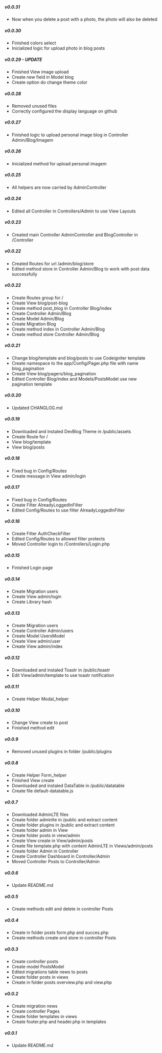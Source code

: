 ##### v0.0.31
- Now when you delete a post with a photo, the photo will also be deleted 
##### v0.0.30
- Finished colors select
- Inicialized logic for upload photo in blog posts
##### v0.0.29 - UPDATE
- Finished View image upload
- Create new field in Model blog
- Create option do change theme color
##### v0.0.28
- Removed unused files
- Correctly configured the display language on github
##### v0.0.27
- Finished logic to upload personal image blog in Controller Admin/Blog/Imagem
##### v0.0.26
- Inicialized method for upload personal imagem
##### v0.0.25
- All helpers are now carried by AdminController
##### v0.0.24
- Edited all Controller in Controllers/Admin to use View Layouts
##### v0.0.23
- Created main Controller AdminController and BlogController in /Controller
##### v0.0.22
- Created Routes for url /admin/blog/store
- Edited method store in Controller Admin/Blog to work with post data successfully
##### v0.0.22
- Create Routes group for /
- Create View blog/post-blog
- Create method post_blog in Controller Blog/index
- Create Controller Admin/Blog
- Create Model Admin/Blog
- Create Migration Blog
- Create method index in Controller Admin/Blog
- Create method store Controller Admin/Blog
##### v0.0.21
- Change blog/template and blog/posts to use Codeigniter template
- Create namespace to the app/Config/Pager.php file with name blog_pagination
- Create View blog/pagers/blog_pagination
- Edited Controller Blog/index and Models/PostsModel use new pagination template
##### v0.0.20
- Updated CHANGLOG.md
##### v0.0.19
- Downloaded and instaled DevBlog Theme in /public/assets
- Create Route for /
- View blog/template
- View blog/posts
##### v0.0.18
- Fixed bug in Config/Routes
- Create message in View admin/login
##### v0.0.17
- Fixed bug in Config/Routes
- Create Filter AlreadyLoggedInFilter
- Edited Config/Routes to use filter AlreadyLoggedInFilter
##### v0.0.16
- Create Filter AuthCheckFilter
- Edited Config/Routes to allowed filter protects
- Moved Controller login to /Controllers/Login.php
##### v0.0.15
- Finished Login page
##### v0.0.14
- Create Migration users
- Create View admin/login
- Create Library hash
##### v0.0.13
- Create Migration users
- Create Controller Admin/users
- Create Model UsersModel
- Create View admin/user
- Create View admin/index
##### v0.0.12
- Downloaded and instaled Toastr in /public/toastr
- Edit View/admin/template to use toastr notification
##### v0.0.11
- Create Helper Modal_helper
##### v0.0.10
- Change View create to post
- Finished method edit
##### v0.0.9
- Removed unused plugins in folder /public/plugins
##### v0.0.8
- Create Helper Form_helper
- Finished View create
- Downloaded and instaled DataTable in /public/datatable
- Create file default-datatable.js
##### v0.0.7
- Downloaded AdminLTE files
- Create folder adminlte in /public and extract content
- Create folder plugins in /public and extract content
- Create folder admin in View
- Create folder posts in view/admin
- Create View create in View/admin/posts
- Create file template.php with content AdminLTE in Views/admin/posts
- Create folder Admin in Controller
- Create Controller Dashboard in Controller/Admin
- Moved Controller Posts to Controller/Admin
##### v0.0.6
- Update README.md
##### v0.0.5
- Create methods edit and delete in controller Posts
##### v0.0.4
- Create in folder posts form.php and succes.php
- Create methods create and store in controller Posts
##### v0.0.3
- Create controller posts
- Create model PostsModel
- Edited migrations table news to posts
- Create folder posts in views
- Create in folder posts overview.php and view.php
##### v0.0.2
- Create migration news
- Create controller Pages
- Create folder templates in views
- Create footer.php and header.php in templates
##### v0.0.1
- Update README.md